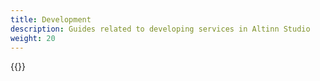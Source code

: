 ```yaml
---
title: Development
description: Guides related to developing services in Altinn Studio
weight: 20
---
```


{{<children />}}